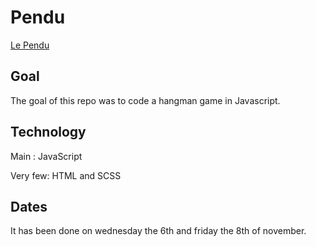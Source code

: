 # Pendu

[Le Pendu](https://levizar.github.io/Pendu/)

## Goal ##

The goal of this repo was to code a hangman game in Javascript.

## Technology ##

Main : JavaScript

Very few: HTML and SCSS

## Dates ##

It has been done on wednesday the 6th and friday the 8th of november.